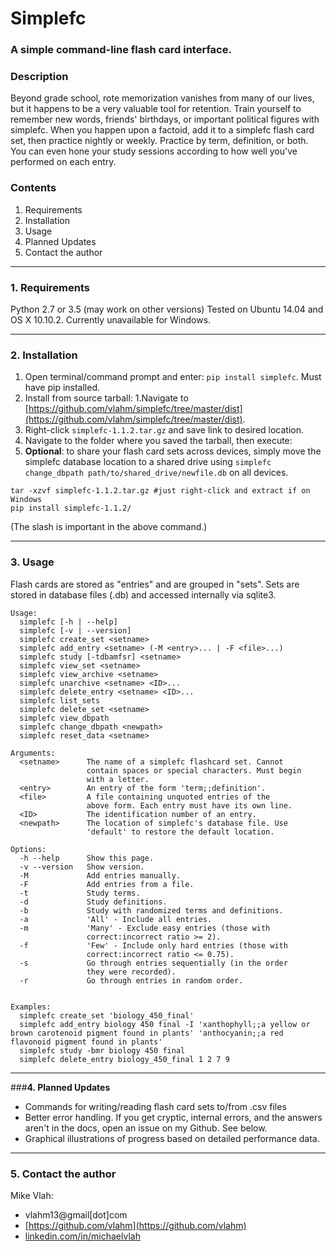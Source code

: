 # **Simplefc**

### A simple command-line flash card interface.
### **Description**

Beyond grade school, rote memorization vanishes from many of our 
lives, but it happens to be a very valuable tool for retention. 
Train yourself to remember new words, friends' birthdays, or 
important political figures with simplefc. When you happen upon a 
factoid, add it to a simplefc flash card set, then practice nightly
or weekly. Practice by term, definition, or both. You can even hone
your study sessions according to how well you've performed on each 
entry.

### **Contents**
1. Requirements
2. Installation
3. Usage
4. Planned Updates
5. Contact the author

---
### **1. Requirements**
Python 2.7 or 3.5 (may work on other versions)
Tested on Ubuntu 14.04 and OS X 10.10.2.
Currently unavailable for Windows.

---
### **2. Installation**
1. Open terminal/command prompt and enter: `pip install simplefc`. Must have pip installed.
2. Install from source tarball:
  1.Navigate to [https://github.com/vlahm/simplefc/tree/master/dist](https://github.com/vlahm/simplefc/tree/master/dist).
  2. Right-click `simplefc-1.1.2.tar.gz` and save link to desired location.
  3. Navigate to the folder where you saved the tarball, then execute:
3. **Optional**: to share your flash card sets across devices, simply move the simplefc database location to a shared drive using `simplefc change_dbpath path/to/shared_drive/newfile.db` on all devices.

  ```
  tar -xzvf simplefc-1.1.2.tar.gz #just right-click and extract if on Windows
  pip install simplefc-1.1.2/  
  ```
  (The slash is important in the above command.)
  
---
### **3. Usage**
Flash cards are stored as "entries" and are grouped in "sets".
Sets are stored in database files (.db) and accessed internally via sqlite3.

```
Usage:
  simplefc [-h | --help]
  simplefc [-v | --version]
  simplefc create_set <setname>
  simplefc add_entry <setname> (-M <entry>... | -F <file>...)
  simplefc study [-tdbamfsr] <setname>
  simplefc view_set <setname>
  simplefc view_archive <setname>
  simplefc unarchive <setname> <ID>...
  simplefc delete_entry <setname> <ID>...
  simplefc list_sets
  simplefc delete_set <setname>
  simplefc view_dbpath
  simplefc change_dbpath <newpath>
  simplefc reset_data <setname>

Arguments:
  <setname>      The name of a simplefc flashcard set. Cannot 
                 contain spaces or special characters. Must begin 
                 with a letter.
  <entry>        An entry of the form 'term;;definition'.
  <file>         A file containing unquoted entries of the 
                 above form. Each entry must have its own line.
  <ID>           The identification number of an entry.
  <newpath>      The location of simplefc's database file. Use 
                 'default' to restore the default location.

Options:
  -h --help      Show this page.
  -v --version   Show version.
  -M             Add entries manually.
  -F             Add entries from a file.
  -t             Study terms.
  -d             Study definitions.
  -b             Study with randomized terms and definitions.
  -a             'All' - Include all entries.
  -m             'Many' - Exclude easy entries (those with 
                 correct:incorrect ratio >= 2). 
  -f             'Few' - Include only hard entries (those with 
                 correct:incorrect ratio <= 0.75).
  -s             Go through entries sequentially (in the order 
                 they were recorded).
  -r             Go through entries in random order.


Examples:
  simplefc create_set 'biology_450_final'
  simplefc add_entry biology 450 final -I 'xanthophyll;;a yellow or brown carotenoid pigment found in plants' 'anthocyanin;;a red flavonoid pigment found in plants'
  simplefc study -bmr biology 450 final
  simplefc delete_entry biology_450_final 1 2 7 9
```

---
###**4. Planned Updates**
+ Commands for writing/reading flash card sets to/from .csv files
+ Better error handling. If you get cryptic, internal errors, and the answers aren't in the docs, open an issue on my Github. See below.
+ Graphical illustrations of progress based on detailed performance data.

---
### **5. Contact the author**
Mike Vlah: 
+ vlahm13@gmail[dot]com
+ [https://github.com/vlahm](https://github.com/vlahm)
+ [linkedin.com/in/michaelvlah](linkedin.com/in/michaelvlah)

